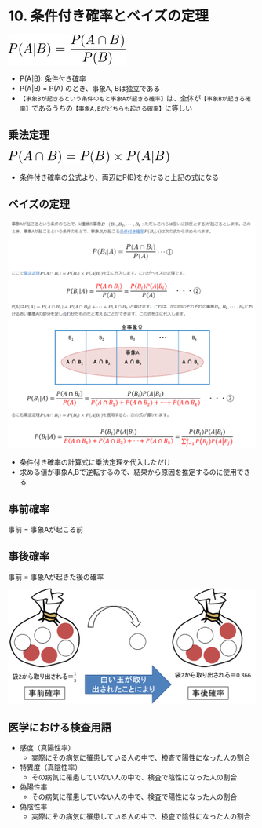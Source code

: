 # 10. 条件付き確率とベイズの定理
![](./img/031.PNG)
* P(A|B): 条件付き確率
* P(A|B) = P(A) のとき、事象A, Bは独立である
* `【事象Bが起きるという条件のもと事象Aが起きる確率】`は、全体が`【事象Bが起きる確率】`であるうちの`【事象A,Bがどちらも起きる確率】`に等しい

## 乗法定理
![](./img/032.PNG)
* 条件付き確率の公式より、両辺にP(B)をかけると上記の式になる

## ベイズの定理
![](./img/033.PNG)
* 条件付き確率の計算式に乗法定理を代入しただけ
* 求める値が事象A,Bで逆転するので、結果から原因を推定するのに使用できる

## 事前確率
事前 = 事象Aが起こる前

## 事後確率
事前 = 事象Aが起きた後の確率

![](./img/034.PNG)

## 医学における検査用語
- 感度（真陽性率）
  - 実際にその病気に罹患している人の中で、検査で陽性になった人の割合
- 特異度（真陰性率）
  - その病気に罹患していない人の中で、検査で陰性になった人の割合
- 偽陽性率
  - その病気に罹患していない人の中で、検査で陽性になった人の割合
- 偽陰性率
  - 実際にその病気に罹患している人の中で、検査で陰性になった人の割合
